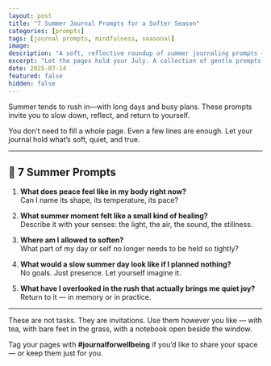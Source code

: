 ```yaml
---
layout: post
title: "7 Summer Journal Prompts for a Softer Season"
categories: [prompts]
tags: [journal prompts, mindfulness, seasonal]
image: 
description: "A soft, reflective roundup of summer journaling prompts — designed to slow you down and invite gentle self-connection."
excerpt: "Let the pages hold your July. A collection of gentle prompts for reflection."
date: 2025-07-14
featured: false
hidden: false
---
```


Summer tends to rush in—with long days and busy plans. These prompts invite you to slow down, reflect, and return to yourself.

You don’t need to fill a whole page. Even a few lines are enough. Let your journal hold what’s soft, quiet, and true.

---

## 🌿 7 Summer Prompts

1. **What does peace feel like in my body right now?**  
   Can I name its shape, its temperature, its pace?

2. **What summer moment felt like a small kind of healing?**  
   Describe it with your senses: the light, the air, the sound, the stillness.

3. **Where am I allowed to soften?**  
   What part of my day or self no longer needs to be held so tightly?

4. **What would a slow summer day look like if I planned nothing?**  
   No goals. Just presence. Let yourself imagine it.

5. **What have I overlooked in the rush that actually brings me quiet joy?**  
   Return to it — in memory or in practice.

---

These are not tasks. They are invitations. Use them however you like — with tea, with bare feet in the grass, with a notebook open beside the window.

Tag your pages with **#journalforwellbeing** if you’d like to share your space — or keep them just for you.
